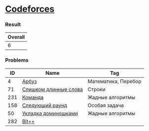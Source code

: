 # [Codeforces](https://codeforces.com/problemset)

### Result
| Overall |
|---------|
| 6       |

### Problems

| ID  | Name                                                                    | Tag                 |
|-----|-------------------------------------------------------------------------|---------------------|
| 4   | [Арбуз](https://codeforces.com/problemset/problem/4/A)                  | Математика, Перебор |
| 71  | [Слишком длинные слова](https://codeforces.com/problemset/problem/71/A) | Строки              |
| 231 | [Команда](https://codeforces.com/problemset/problem/231/A)              | Жадные алгоритмы    |
| 158 | [Следующий раунд](https://codeforces.com/problemset/problem/158/A)      | Особая задача       |
| 50  | [Укладка доминошками](https://codeforces.com/problemset/problem/50/A)   | Жадные алгоритмы    |
| 282 | [Bit++](https://codeforces.com/problemset/problem/282/A)                |                     |